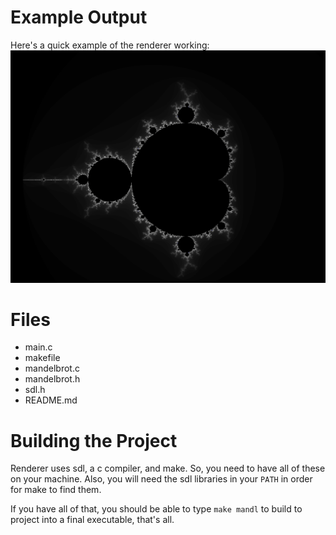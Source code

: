 # Example Output

Here's a quick example of the renderer working:
![mandelbrot image](./images/mandelbrot.png)

# Files

- main.c
- makefile
- mandelbrot.c
- mandelbrot.h
- sdl.h
- README.md

# Building the Project

Renderer uses sdl, a c compiler, and make.
So, you need to have all of these on your machine.
Also, you will need the sdl libraries in your `PATH`
in order for make to find them.

If you have all of that, you should be able to type `make mandl`
to build to project into a final executable, that's all.
